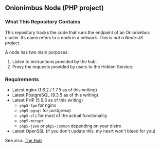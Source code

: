 ## Onionimbus Node (PHP project)

### What This Repository Contains

This repository tracks the code that runs the endpoint of an Onionimbus cluster.
Its name refers to a node in a network. *This is not a Node-JS project.*

A node has two main purposes:

 1. Listen to instructions provided by the hub.
 2. Proxy the requests provided by users to the Hidden Service.

### Requirements

* Latest nginx (1.6.2 / 1.7.5 as of this writing)
* Latest PostgreSQL (9.3.5 as of this writing)
* Latest PHP (5.6.3 as of this writing)
  * `php5-fpm` for nginx
  * `php5-pgsql` for postgresql
  * `php5-cli` for most of the actual functionality
  * `php5-mcrypt`
  * `php5-json` or `php5-common` depending on your distro
* Latest OpenSSL (if you don't update this, my heart won't bleed for you)

See also: [The Hub](https://github.com/darkitecht/onionimbus_hub)
